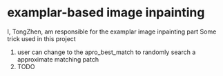 # examplar-based image inpainting
I, TongZhen, am responsible for the examplar image inpainting part 
Some trick used in this project
  1. user can change to the apro_best_match to randomly search a approximate matching patch
  2. TODO
